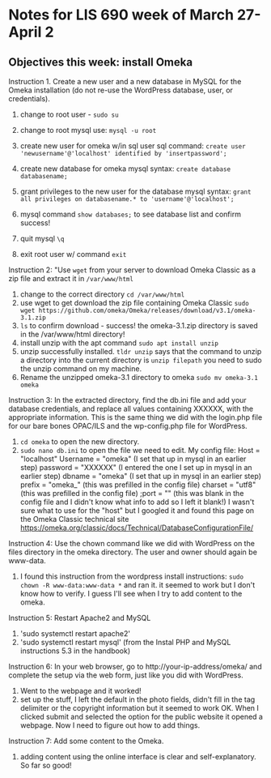 # Notes for LIS 690 week of March 27-April 2

## Objectives this week: install Omeka

Instruction 1. Create a new user and a new database in MySQL for the Omeka installation (do not re-use the WordPress database, user, or credentials).
1. change to root user - `sudo su`
1. change to root mysql use: `mysql -u root`
1. create new user for omeka w/in sql  user sql command: `create user 'newusername'@'localhost' identified by 'insertpassword';`
1. create new database for omeka mysql syntax: `create database databasename;`
1. grant privileges to the new user for the database mysql syntax: `grant all privileges on databasename.* to 'username'@'localhost';`
1. mysql command `show databases;` to see database list and confirm success!
1. quit mysql `\q`

1. exit root user w/ command `exit`

Instruction 2: "Use `wget` from your server to download Omeka Classic as a zip file and extract it in `/var/www/html`
1. change to the correct directory `cd /var/www/html`
1. use wget to get download the zip file containing Omeka Classic `sudo wget https://github.com/omeka/Omeka/releases/download/v3.1/omeka-3.1.zip`
1. `ls` to confirm download - success! the omeka-3.1.zip directory is saved in the /var/www/html directory!
1. install unzip with the apt command `sudo apt install unzip`
1. unzip successfully installed. `tldr unzip` says that the command to unzip a directory into the current directory is `unzip filepath`
	you need to sudo the unzip command on my machine.
1. Rename the unzipped omeka-3.1 directory to omeka `sudo mv omeka-3.1 omeka`

Instruction 3: In the extracted directory, find the db.ini file and add your database credentials, and replace all values containing XXXXXX, with the appropriate information. This is the same thing we did with the login.php file for our bare bones OPAC/ILS and the wp-config.php file for WordPress.
1. `cd omeka` to open the new directory. 
1. `sudo nano db.ini` to open the file we need to edit. 
My config file:
Host = "localhost"
Username = "omeka" (I set that up in mysql in an earlier step)
password = "XXXXXX" (I entered the one I set up in mysql in an earlier step)
dbname = "omeka" (I set that up in mysql in an earlier step)
prefix = "omeka_" (this was prefilled in the config file)
charset = "utf8" (this was prefilled in the config file)
;port = "" (this was blank in the config file and I didn't know what info to add so I left it blank!)
I wasn't sure what to use for the "host" but I googled it and found this page on the Omeka Classic technical site https://omeka.org/classic/docs/Technical/DatabaseConfigurationFile/

Instruction 4: Use the chown command like we did with WordPress on the files directory in the omeka directory. The user and owner should again be www-data.
1. I found this instruction from the wordpress install instructions: `sudo chown -R www-data:www-data *` and ran it. it seemed to work but I don't know how to verify. I guess I'll see when I try to add content to the omeka.

Instruction 5: Restart Apache2 and MySQL
1. 'sudo systemctl restart apache2'
1. 'sudo systemctl restart mysql' 
(from the Instal PHP and MySQL instructions 5.3 in the handbook)

Instruction 6: In your web browser, go to http://your-ip-address/omeka/ and complete the setup via the web form, just like you did with WordPress.
1. Went to the webpage and it worked!
1. set up the stuff, I left the default in the photo fields, didn't fill in the tag delimiter or the copyright information but it seemed to work OK. When I clicked submit and selected the option for the public website it opened a webpage. Now I need to figure out how to add things. 

Instruction 7: Add some content to the Omeka.
 1. adding content using the online interface is clear and self-explanatory. So far so good!


